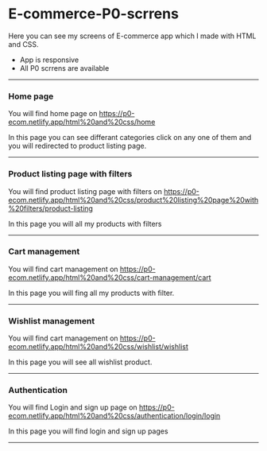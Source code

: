 # E-commerce-P0-scrrens

Here you can see my screens of E-commerce app which I made with HTML and CSS.

- App is responsive
- All P0 scrrens are available

---

### Home page

You will find home page on https://p0-ecom.netlify.app/html%20and%20css/home

In this page you can see differant categories click on any one of them and you will redirected to product listing page.

---

### Product listing page with filters

You will find product listing page with filters on https://p0-ecom.netlify.app/html%20and%20css/product%20listing%20page%20with%20filters/product-listing

In this page you will all my products with filters

---

### Cart management

You will find cart management on https://p0-ecom.netlify.app/html%20and%20css/cart-management/cart

In this page you will fing all my products with filter.

---

### Wishlist management 

You will find cart management on https://p0-ecom.netlify.app/html%20and%20css/wishlist/wishlist

In this page you will see all wishlist product.

---

### Authentication

You will find Login and sign up page on https://p0-ecom.netlify.app/html%20and%20css/authentication/login/login

In this page you will find login and sign up pages

---



